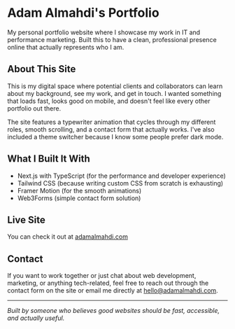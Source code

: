 # Adam Almahdi's Portfolio

My personal portfolio website where I showcase my work in IT and performance marketing. Built this to have a clean, professional presence online that actually represents who I am.

## About This Site

This is my digital space where potential clients and collaborators can learn about my background, see my work, and get in touch. I wanted something that loads fast, looks good on mobile, and doesn't feel like every other portfolio out there.

The site features a typewriter animation that cycles through my different roles, smooth scrolling, and a contact form that actually works. I've also included a theme switcher because I know some people prefer dark mode.

## What I Built It With

- Next.js with TypeScript (for the performance and developer experience)
- Tailwind CSS (because writing custom CSS from scratch is exhausting)
- Framer Motion (for the smooth animations)
- Web3Forms (simple contact form solution)

## Live Site

You can check it out at [adamalmahdi.com](https://adamalmahdi.com)

## Contact

If you want to work together or just chat about web development, marketing, or anything tech-related, feel free to reach out through the contact form on the site or email me directly at hello@adamalmahdi.com.

---

*Built by someone who believes good websites should be fast, accessible, and actually useful.*
